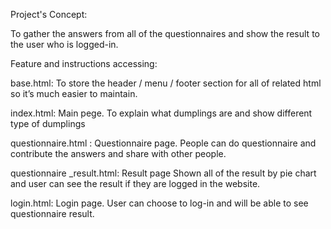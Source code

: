 Project's Concept:

To gather the answers from all of the questionnaires and show the result to the user who is logged-in. 

Feature and instructions accessing:

base.html: To store the header / menu / footer section for all of related html so it’s much easier to maintain.

index.html: Main pege. To explain what dumplings are and show different type of dumplings

questionnaire.html : Questionnaire page. People can do questionnaire and contribute the answers and share with other people.

questionnaire _result.html: Result page Shown all of the result by pie chart and user can see the result if they are logged in the website.

login.html: Login page. User can choose to log-in and will be able to see questionnaire result.
